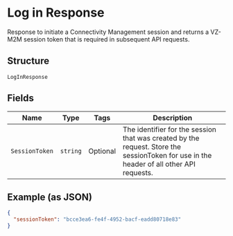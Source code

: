 
# Log in Response

Response to initiate a Connectivity Management session and returns a VZ-M2M session token that is required in subsequent API requests.

## Structure

`LogInResponse`

## Fields

| Name | Type | Tags | Description |
|  --- | --- | --- | --- |
| `SessionToken` | `string` | Optional | The identifier for the session that was created by the request. Store the sessionToken for use in the header of all other API requests. |

## Example (as JSON)

```json
{
  "sessionToken": "bcce3ea6-fe4f-4952-bacf-eadd80718e83"
}
```

